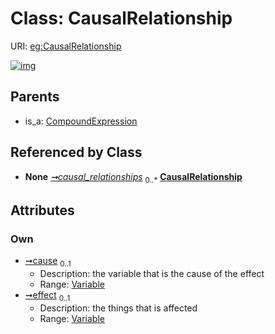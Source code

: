 
# Class: CausalRelationship




URI: [eg:CausalRelationship](http://w3id.org/ontogpt/environmental-metagenome/CausalRelationship)


[![img](https://yuml.me/diagram/nofunky;dir:TB/class/[Variable],[CompoundExpression],[Variable]<effect%200..1-%20[CausalRelationship],[Variable]<cause%200..1-%20[CausalRelationship],[Study]++-%20causal_relationships%200..*>[CausalRelationship],[CompoundExpression]^-[CausalRelationship],[Study])](https://yuml.me/diagram/nofunky;dir:TB/class/[Variable],[CompoundExpression],[Variable]<effect%200..1-%20[CausalRelationship],[Variable]<cause%200..1-%20[CausalRelationship],[Study]++-%20causal_relationships%200..*>[CausalRelationship],[CompoundExpression]^-[CausalRelationship],[Study])

## Parents

 *  is_a: [CompoundExpression](CompoundExpression.md)

## Referenced by Class

 *  **None** *[➞causal_relationships](study__causal_relationships.md)*  <sub>0..\*</sub>  **[CausalRelationship](CausalRelationship.md)**

## Attributes


### Own

 * [➞cause](causalRelationship__cause.md)  <sub>0..1</sub>
     * Description: the variable that is the cause of the effect
     * Range: [Variable](Variable.md)
 * [➞effect](causalRelationship__effect.md)  <sub>0..1</sub>
     * Description: the things that is affected
     * Range: [Variable](Variable.md)
